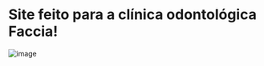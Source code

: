 # Site feito para a clínica odontológica Faccia!
![image](https://user-images.githubusercontent.com/115193826/223821431-468dffb2-5404-4356-a3fd-509e97de5d0d.png)
